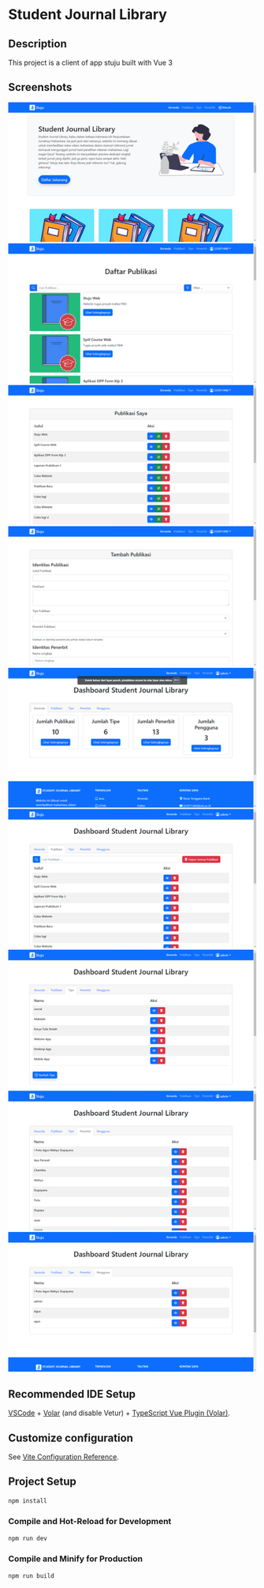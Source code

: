 # Student Journal Library

## Description

This project is a client of app stuju built with Vue 3

## Screenshots

![1](docs/1.png)
![2](docs/2.png)
![3](docs/3.png)
![4](docs/4.png)
![5](docs/5.png)
![6](docs/6.png)
![7](docs/7.png)
![8](docs/8.png)
![9](docs/9.png)

## Recommended IDE Setup

[VSCode](https://code.visualstudio.com/) + [Volar](https://marketplace.visualstudio.com/items?itemName=Vue.volar) (and disable Vetur) + [TypeScript Vue Plugin (Volar)](https://marketplace.visualstudio.com/items?itemName=Vue.vscode-typescript-vue-plugin).

## Customize configuration

See [Vite Configuration Reference](https://vitejs.dev/config/).

## Project Setup

```sh
npm install
```

### Compile and Hot-Reload for Development

```sh
npm run dev
```

### Compile and Minify for Production

```sh
npm run build
```
